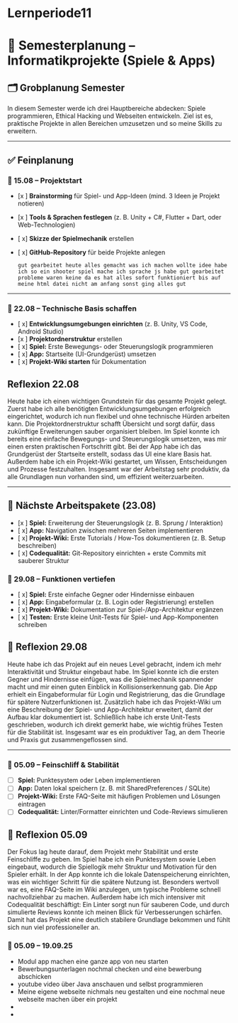 # Lernperiode11

# 📅 Semesterplanung – Informatikprojekte (Spiele & Apps)

## 🗂 Grobplanung Semester
In diesem Semester werde ich drei Hauptbereiche abdecken: Spiele programmieren, Ethical Hacking und Webseiten entwickeln.
Ziel ist es, praktische Projekte in allen Bereichen umzusetzen und so meine Skills zu erweitern.

---

## ✅ Feinplanung

### 📆 15.08 – **Projektstart**
- [x ] **Brainstorming** für Spiel- und App-Ideen (mind. 3 Ideen je Projekt notieren)
- [x ] **Tools & Sprachen festlegen** (z. B. Unity + C#, Flutter + Dart, oder Web-Technologien)
- [ x] **Skizze der Spielmechanik** erstellen
- [ x] **GitHub-Repository** für beide Projekte anlegen

      gut gearbeitet heute alles gemacht was ich machen wollte idee habe ich so ein shooter spiel mache ich sprache js habe gut gearbeitet probleme waren keine da es hat alles sofort funktioniert bis auf meine html datei nicht am anfang sonst ging alles gut

---

### 📆 22.08 – **Technische Basis schaffen**
- [ x] **Entwicklungsumgebungen einrichten** (z. B. Unity, VS Code, Android Studio)
- [x ] **Projektordnerstruktur** erstellen
- [ x] **Spiel:** Erste Bewegungs- oder Steuerungslogik programmieren
- [ x] **App:** Startseite (UI-Grundgerüst) umsetzen
- [ x] **Projekt-Wiki starten** für Dokumentation

##  Reflexion 22.08
Heute habe ich einen wichtigen Grundstein für das gesamte Projekt gelegt. Zuerst habe ich alle benötigten Entwicklungsumgebungen erfolgreich eingerichtet, wodurch ich nun flexibel und ohne technische Hürden arbeiten kann. Die Projektordnerstruktur schafft Übersicht und sorgt dafür, dass zukünftige Erweiterungen sauber organisiert bleiben. Im Spiel konnte ich bereits eine einfache Bewegungs- und Steuerungslogik umsetzen, was mir einen ersten praktischen Fortschritt gibt. Bei der App habe ich das Grundgerüst der Startseite erstellt, sodass das UI eine klare Basis hat. Außerdem habe ich ein Projekt-Wiki gestartet, um Wissen, Entscheidungen und Prozesse festzuhalten. Insgesamt war der Arbeitstag sehr produktiv, da alle Grundlagen nun vorhanden sind, um effizient weiterzuarbeiten.

---

## 📆 Nächste Arbeitspakete (23.08)
- [x ] **Spiel:** Erweiterung der Steuerungslogik (z. B. Sprung / Interaktion)  
- [ x] **App:** Navigation zwischen mehreren Seiten implementieren  
- [ x] **Projekt-Wiki:** Erste Tutorials / How-Tos dokumentieren (z. B. Setup beschreiben)  
- [ x] **Codequalität:** Git-Repository einrichten + erste Commits mit sauberer Struktur

### 📆 29.08 – **Funktionen vertiefen**
- [ x] **Spiel:** Erste einfache Gegner oder Hindernisse einbauen  
- [ x] **App:** Eingabeformular (z. B. Login oder Registrierung) erstellen  
- [ x] **Projekt-Wiki:** Dokumentation zur Spiel-/App-Architektur ergänzen  
- [ x] **Testen:** Erste kleine Unit-Tests für Spiel- und App-Komponenten schreiben  

## 📝 Reflexion 29.08
Heute habe ich das Projekt auf ein neues Level gebracht, indem ich mehr Interaktivität und Struktur eingebaut habe. Im Spiel konnte ich die ersten Gegner und Hindernisse einfügen, was die Spielmechanik spannender macht und mir einen guten Einblick in Kollisionserkennung gab. Die App erhielt ein Eingabeformular für Login und Registrierung, das die Grundlage für spätere Nutzerfunktionen ist. Zusätzlich habe ich das Projekt-Wiki um eine Beschreibung der Spiel- und App-Architektur erweitert, damit der Aufbau klar dokumentiert ist. Schließlich habe ich erste Unit-Tests geschrieben, wodurch ich direkt gemerkt habe, wie wichtig frühes Testen für die Stabilität ist. Insgesamt war es ein produktiver Tag, an dem Theorie und Praxis gut zusammengeflossen sind.  

---

### 📆 05.09 – **Feinschliff & Stabilität**
- [ ] **Spiel:** Punktesystem oder Leben implementieren  
- [ ] **App:** Daten lokal speichern (z. B. mit SharedPreferences / SQLite)  
- [ ] **Projekt-Wiki:** Erste FAQ-Seite mit häufigen Problemen und Lösungen eintragen  
- [ ] **Codequalität:** Linter/Formatter einrichten und Code-Reviews simulieren  

## 📝 Reflexion 05.09
Der Fokus lag heute darauf, dem Projekt mehr Stabilität und erste Feinschliffe zu geben. Im Spiel habe ich ein Punktesystem sowie Leben eingebaut, wodurch die Spiellogik mehr Struktur und Motivation für den Spieler erhält. In der App konnte ich die lokale Datenspeicherung einrichten, was ein wichtiger Schritt für die spätere Nutzung ist. Besonders wertvoll war es, eine FAQ-Seite im Wiki anzulegen, um typische Probleme schnell nachvollziehbar zu machen. Außerdem habe ich mich intensiver mit Codequalität beschäftigt: Ein Linter sorgt nun für sauberen Code, und durch simulierte Reviews konnte ich meinen Blick für Verbesserungen schärfen. Damit hat das Projekt eine deutlich stabilere Grundlage bekommen und fühlt sich nun viel professioneller an. 

### 📆 05.09 – 19.09.25

- Modul app machen eine ganze app von neu starten
- Bewerbungsunterlagen nochmal checken und eine bewerbung abschicken
- youtube video über Java anschauen und selbst programmieren
- Meine eigene webseite nichmals neu gestalten und eine nochmal neue webseite machen über ein projekt
-
-




